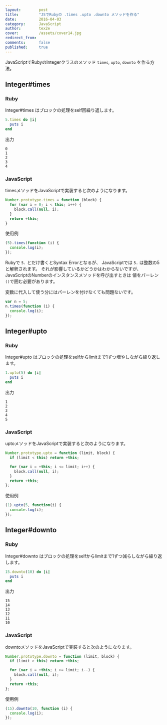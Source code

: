 ```yaml
---
layout:        post
title:         "JSでRubyの .times .upto .downto メソッドを作る"
date:          2016-04-03
category:      JavaScript
author:        tex2e
cover:         /assets/cover14.jpg
redirect_from:
comments:      false
published:     true
---
```


JavaScriptでRubyのIntegerクラスのメソッド `times`, `upto`, `downto` を作る方法。


Integer#times
--------------

### Ruby

Integer#times はブロックの処理をself回繰り返します。

```ruby
5.times do |i|
  puts i
end
```

出力

```
0
1
2
3
4
```

### JavaScript

timesメソッドをJavaScriptで実装すると次のようになります。

```js
Number.prototype.times = function (block) {
  for (var i = 0; i < this; i++) {
    block.call(null, i);
  }
  return +this;
}
```

使用例

```js
(5).times(function (i) {
  console.log(i);
});
```

Rubyで `5.` とだけ書くとSyntax Errorとなるが、
JavaScriptでは `5.` は整数の5と解釈されます。
それが影響しているかどうかはわからないですが、JavaScriptのNumberのインスタンスメソッドを呼び出すときは
値をパーレン`()`で囲む必要があります。

変数に代入して使う分にはパーレンを付けなくても問題ないです。

```js
var n = 5;
n.times(function (i) {
  console.log(i);
});
```


Integer#upto
-------------

### Ruby

Integer#upto はブロックの処理をselfからlimitまで1ずつ増やしながら繰り返します。

```ruby
1.upto(5) do |i|
  puts i
end
```

出力

```
1
2
3
4
5
```

### JavaScript

uptoメソッドをJavaScriptで実装すると次のようになります。

```js
Number.prototype.upto = function (limit, block) {
  if (limit < this) return +this;

  for (var i = +this; i <= limit; i++) {
    block.call(null, i);
  }
  return +this;
};
```

使用例

```js
(1).upto(5, function(i) {
  console.log(i);
});
```


Integer#downto
---------------

### Ruby

Integer#downto はブロックの処理をselfからlimitまで1ずつ減らしながら繰り返します。

```ruby
15.downto(10) do |i|
  puts i
end
```

出力

```
15
14
13
12
11
10
```

### JavaScript

downtoメソッドをJavaScriptで実装すると次のようになります。

```js
Number.prototype.downto = function (limit, block) {
  if (limit > this) return +this;

  for (var i = +this; i >= limit; i--) {
    block.call(null, i);
  }
  return +this;
};
```

使用例

```js
(15).downto(10, function (i) {
  console.log(i);
});
```
